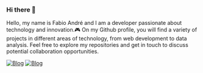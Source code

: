 ### Hi there 👋
Hello, my name is Fabio André and I am a developer passionate about technology and innovation.🎮 
On my Github profile, you will find a variety of projects in different areas of technology, from web development to data analysis. 
Feel free to explore my repositories and get in touch to discuss potential collaboration opportunities.

[![Blog](https://img.shields.io/badge/website-000000?style=for-the-badge&logo=About.me&logoColor=white)](https://www.bytezenio.com/)
[![Blog](https://img.shields.io/badge/Twitter-1DA1F2?style=for-the-badge&logo=twitter&logoColor=white)](https://twitter.com/Zentury_Z)
